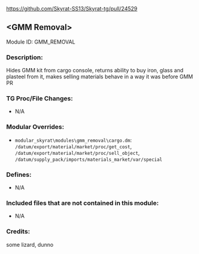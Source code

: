 https://github.com/Skyrat-SS13/Skyrat-tg/pull/24529

## \<GMM Removal>

Module ID: GMM_REMOVAL

### Description:
Hides GMM kit from cargo console, returns ability to buy iron, glass and plasteel from it, makes selling materials behave in a way it was before GMM PR

### TG Proc/File Changes:

- N/A

### Modular Overrides:

- `modular_skyrat\modules\gmm_removal\cargo.dm`: `/datum/export/material/market/proc/get_cost`, `/datum/export/material/market/proc/sell_object`, `/datum/supply_pack/imports/materials_market/var/special`

### Defines:

- N/A

### Included files that are not contained in this module:

- N/A

### Credits:

some lizard, dunno
